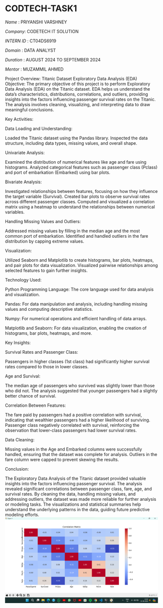 # CODTECH-TASK1
*Name* : PRIYANSHI VARSHNEY

*Company*: CODETECH IT SOLUTION

*INTERN* *ID* : CT04DS6919

*Domain* : DATA ANALYST

*Duration* : AUGUST 2024 TO SEPTEMBER 2024

*Mentor*  : MUZAMMIL AHMED

Project Overview: Titanic Dataset Exploratory Data Analysis (EDA)
Objective:
The primary objective of this project is to perform Exploratory Data Analysis (EDA) on the Titanic dataset. EDA helps us understand the data’s characteristics, distributions, correlations, and outliers, providing insights into the factors influencing passenger survival rates on the Titanic. The analysis involves cleaning, visualizing, and interpreting data to draw meaningful conclusions.

Key Activities:

Data Loading and Understanding:

Loaded the Titanic dataset using the Pandas library.
Inspected the data structure, including data types, missing values, and overall shape.

Univariate Analysis:

Examined the distribution of numerical features like age and fare using histograms.
Analyzed categorical features such as passenger class (Pclass) and port of embarkation (Embarked) using bar plots.

Bivariate Analysis:

Investigated relationships between features, focusing on how they influence the target variable (Survival).
Created bar plots to observe survival rates across different passenger classes.
Computed and visualized a correlation matrix using a heatmap to understand the relationships between numerical variables.


Handling Missing Values and Outliers:

Addressed missing values by filling in the median age and the most common port of embarkation.
Identified and handled outliers in the fare distribution by capping extreme values.


Visualization:

Utilized Seaborn and Matplotlib to create histograms, bar plots, heatmaps, and pair plots for data visualization.
Visualized pairwise relationships among selected features to gain further insights.


Technology Used:

Python Programming Language: The core language used for data analysis and visualization.

Pandas: For data manipulation and analysis, including handling missing values and computing descriptive statistics.

Numpy: For numerical operations and efficient handling of data arrays.

Matplotlib and Seaborn: For data visualization, enabling the creation of histograms, bar plots, heatmaps, and more.


Key Insights:

Survival Rates and Passenger Class:

Passengers in higher classes (1st class) had significantly higher survival rates compared to those in lower classes.


Age and Survival:

The median age of passengers who survived was slightly lower than those who did not. The analysis suggested that younger passengers had a slightly better chance of survival.


Correlation Between Features:

The fare paid by passengers had a positive correlation with survival, indicating that wealthier passengers had a higher likelihood of surviving.
Passenger class negatively correlated with survival, reinforcing the observation that lower-class passengers had lower survival rates.


Data Cleaning:

Missing values in the Age and Embarked columns were successfully handled, ensuring that the dataset was complete for analysis.
Outliers in the fare column were capped to prevent skewing the results.


Conclusion:

The Exploratory Data Analysis of the Titanic dataset provided valuable insights into the factors influencing passenger survival. The analysis revealed significant correlations between passenger class, fare, age, and survival rates. By cleaning the data, handling missing values, and addressing outliers, the dataset was made more reliable for further analysis or modeling tasks. The visualizations and statistical summaries help understand the underlying patterns in the data, guiding future predictive modeling efforts.
![Image Alt](https://github.com/priyanshi-varshney/CODTECH-TASK1/blob/214990f85b7de124bdcf3063950fbf7bdc0eaf9d/Screenshot%202024-08-21%20210301.png)
